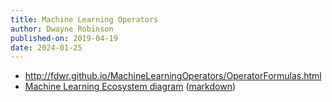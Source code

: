 ```yaml
---
title: Machine Learning Operators
author: Dwayne Robinson
published-on: 2019-04-19
date: 2024-01-25
---
```


- http://fdwr.github.io/MachineLearningOperators/OperatorFormulas.html
- [Machine Learning Ecosystem diagram](MachineLearningEcosystem.svg) ([markdown](MachineLearningEcosystem.md))

